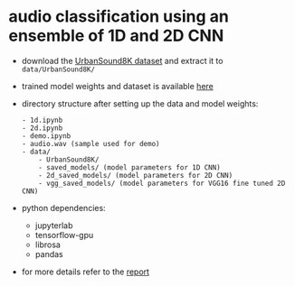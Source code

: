 # audio classification using an ensemble of 1D and 2D CNN

- download the [UrbanSound8K dataset](https://urbansounddataset.weebly.com/urbansound8k.html) and extract it to `data/UrbanSound8K/`
- trained model weights and dataset is available [here](https://drive.google.com/drive/folders/12Oa8ZO4UPmx9zHkwkpy1p3ToVti4Wzpb?usp=sharing)

- directory structure after setting up the data and model weights:

  ```
  - 1d.ipynb
  - 2d.ipynb
  - demo.ipynb
  - audio.wav (sample used for demo)
  - data/
      - UrbanSound8K/
      - saved_models/ (model parameters for 1D CNN)
      - 2d_saved_models/ (model parameters for 2D CNN)
      - vgg_saved_models/ (model parameters for VGG16 fine tuned 2D CNN)
  ```
- python dependencies:
  - jupyterlab
  - tensorflow-gpu
  - librosa
  - pandas
- for more details refer to the [report](report.pdf)
